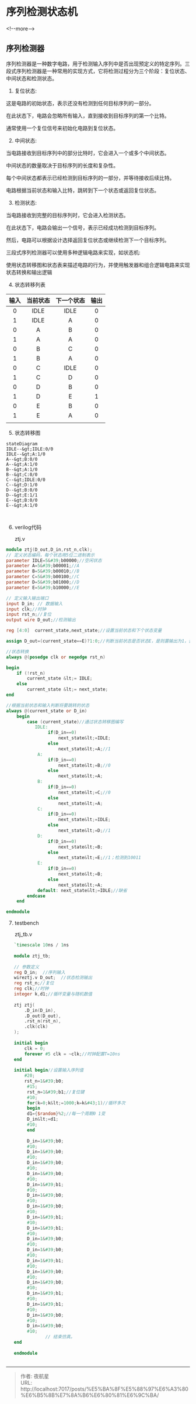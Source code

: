 # 序列检测状态机


&lt;!--more--&gt;

## **序列检测器**

序列检测器是一种数字电路，用于检测输入序列中是否出现预定义的特定序列。三段式序列检测器是一种常用的实现方式，它将检测过程分为三个阶段：复位状态、中间状态和检测状态。

1. 复位状态:

这是电路的初始状态，表示还没有检测到任何目标序列的一部分。

在此状态下，电路会忽略所有输入，直到接收到目标序列的第一个比特。

通常使用一个复位信号来初始化电路到复位状态。

2. 中间状态:

当电路接收到目标序列中的部分比特时，它会进入一个或多个中间状态。

中间状态的数量取决于目标序列的长度和复杂性。

每个中间状态都表示已经检测到目标序列的一部分，并等待接收后续比特。

电路根据当前状态和输入比特，跳转到下一个状态或返回复位状态。

3. 检测状态:

当电路接收到完整的目标序列时，它会进入检测状态。

在此状态下，电路会输出一个信号，表示已经成功检测到目标序列。

然后，电路可以根据设计选择返回复位状态或继续检测下一个目标序列。

三段式序列检测器可以使用多种逻辑电路来实现，如状态机:

使用状态转移图和状态表来描述电路的行为，并使用触发器和组合逻辑电路来实现状态转换和输出逻辑

4. 状态转移列表

| 输入 | 当前状态 | 下一个状态 | 输出 |
| :--: | :------: | :--------: | :--: |
|  0   |   IDLE   |    IDLE    |  0   |
|  1   |   IDLE   |     A      |  0   |
|  0   |    A     |     B      |  0   |
|  1   |    A     |     A      |  0   |
|  0   |    B     |     C      |  0   |
|  1   |    B     |     A      |  0   |
|  0   |    C     |    IDLE    |  0   |
|  1   |    C     |     D      |  0   |
|  0   |    D     |     B      |  0   |
|  1   |    D     |     E      |  1   |
|  0   |    E     |     B      |  0   |
|  1   |    E     |     A      |  0   |
|      |          |            |      |

5. 状态转移图

```mermaid
stateDiagram
IDLE--&gt;IDLE:0/0
IDLE--&gt;A:1/0
A--&gt;B:0/0
A--&gt;A:1/0
B--&gt;A:1/0
B--&gt;C:0/0
C--&gt;IDLE:0/0
C--&gt;D:1/0
D--&gt;B:0/0
D--&gt;E:1/1
E--&gt;B:0/0
E--&gt;A:1/0



```

6. verilog代码

   ztj.v

```verilog {title=&#34;ztj.v&#34;}
module ztj(D_out,D_in,rst_n,clk);
// 定义状态编码，每个状态用5位二进制表示
parameter IDLE=5&#39;b00000;//空闲状态
parameter A=5&#39;b00001;//A
parameter B=5&#39;b00010;//B
parameter C=5&#39;b00100;//C
parameter D=5&#39;b01000;//D
parameter E=5&#39;b10000;//E

// 定义输入输出端口
input D_in; // 数据输入
input clk;//时钟
input rst_n;//复位
output wire D_out;//检测输出

reg [4:0]  current_state,next_state;//设置当前状态和下个状态变量

assign D_out=(current_state==E)?1:0;//判断当前状态是否状态E，是则置输出为1，否则0

//状态转换
always @(posedge clk or negedge rst_n) 

begin
    if (!rst_n) 
        current_state &lt;= IDLE;
    else 
        current_state &lt;= next_state;
end

//根据当前状态和输入判断将要跳转的状态
always @(current_state or D_in)
    begin
        case (current_state)//通过状态转移图编写
           IDLE: 
                if(D_in==0)
                    next_state&lt;=IDLE;
                else
                    next_state&lt;=A;//1
            A:
                if(D_in==0)
                    next_state&lt;=B;//0
                else
                    next_state&lt;=A;
            B:
                if(D_in==0)
                    next_state&lt;=C;//0
                else
                    next_state&lt;=A;  
            C:
                if(D_in==0)
                    next_state&lt;=IDLE;
                else
                    next_state&lt;=D;//1
            D:
                if(D_in==0)
                    next_state&lt;=B;
                else
                    next_state&lt;=E;//1；检测到10011
            E:   
                if(D_in==0)
                    next_state&lt;=B;
                else
                    next_state&lt;=A;
            default: next_state&lt;=IDLE;//缺省
        endcase
    end

endmodule
```

7. testbench

   ztj_tb.v

```verilog {title=&#34;ztj_tb.v&#34;}
   `timescale 10ns / 1ns
   
   module ztj_tb;
   
   // 参数定义
   reg D_in;  //序列输入          
   wireztj.v D_out;  //状态检测输出    
   reg rst_n;//复位
   reg clk;//时钟
   integer k,d1;//循环变量与随机数值
   
   ztj ztj(
       .D_in(D_in),
       .D_out(D_out),
       .rst_n(rst_n),
       .clk(clk)
   );
   
   initial begin
       clk = 0;
       forever #5 clk = ~clk;//时钟配置T=10ns
   end
   
   initial begin//设置输入序列值
       #20;
       rst_n=1&#39;b0;
        #15;
        rst_n=1&#39;b1;//复位键
        #10;
        for(k=0;k&lt;=1000;k=k&#43;1)//循环多次
        begin
        d1={$random}%2;//每一个周期0 1变
        D_in&lt;=d1;
        #10;
        end
        
        D_in=1&#39;b0;
        #10;
        D_in=1&#39;b0;
        #10;
        D_in=1&#39;b0;
        #10;
        D_in=1&#39;b0;
        #10;
        D_in=1&#39;b1;
        #10;
        D_in=1&#39;b0;
        #10;
        D_in=1&#39;b0;
        #10;
        D_in=1&#39;b1;
        #10;
        D_in=1&#39;b1;
        #10;
        D_in=1&#39;b0;
        #10;
        D_in=1&#39;b0;
        #10;
        D_in=1&#39;b1;
        #10;
        D_in=1&#39;b0;
        #10;
        D_in=1&#39;b0;
        #10;
        D_in=1&#39;b1;
        #10;
        D_in=1&#39;b1;
        #10;
        D_in=1&#39;b0;
        #10;
        D_in=1&#39;b0;
        #10;
               // 结束仿真。
   end
   
   endmodule
   
```

   


---

> 作者: 夜航星  
> URL: http://localhost:7017/posts/%E5%BA%8F%E5%88%97%E6%A3%80%E6%B5%8B%E7%8A%B6%E6%80%81%E6%9C%BA/  

